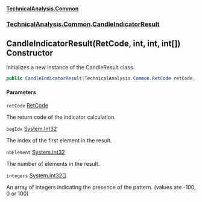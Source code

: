 #### [TechnicalAnalysis\.Common](Atypical.TechnicalAnalysis.Common.md 'Atypical\.TechnicalAnalysis\.Common')
### [TechnicalAnalysis\.Common](Atypical.TechnicalAnalysis.Common.md#TechnicalAnalysis.Common 'TechnicalAnalysis\.Common').[CandleIndicatorResult](CandleIndicatorResult.md 'TechnicalAnalysis\.Common\.CandleIndicatorResult')

## CandleIndicatorResult\(RetCode, int, int, int\[\]\) Constructor

Initializes a new instance of the CandleResult class\.

```csharp
public CandleIndicatorResult(TechnicalAnalysis.Common.RetCode retCode, int begIdx, int nbElement, int[] integers);
```
#### Parameters

<a name='TechnicalAnalysis.Common.CandleIndicatorResult.CandleIndicatorResult(TechnicalAnalysis.Common.RetCode,int,int,int[]).retCode'></a>

`retCode` [RetCode](RetCode.md 'TechnicalAnalysis\.Common\.RetCode')

The return code of the indicator calculation\.

<a name='TechnicalAnalysis.Common.CandleIndicatorResult.CandleIndicatorResult(TechnicalAnalysis.Common.RetCode,int,int,int[]).begIdx'></a>

`begIdx` [System\.Int32](https://docs.microsoft.com/en-us/dotnet/api/System.Int32 'System\.Int32')

The index of the first element in the result\.

<a name='TechnicalAnalysis.Common.CandleIndicatorResult.CandleIndicatorResult(TechnicalAnalysis.Common.RetCode,int,int,int[]).nbElement'></a>

`nbElement` [System\.Int32](https://docs.microsoft.com/en-us/dotnet/api/System.Int32 'System\.Int32')

The number of elements in the result\.

<a name='TechnicalAnalysis.Common.CandleIndicatorResult.CandleIndicatorResult(TechnicalAnalysis.Common.RetCode,int,int,int[]).integers'></a>

`integers` [System\.Int32](https://docs.microsoft.com/en-us/dotnet/api/System.Int32 'System\.Int32')[\[\]](https://docs.microsoft.com/en-us/dotnet/api/System.Array 'System\.Array')

An array of integers indicating the presence of the pattern\. \(values are \-100, 0 or 100\)